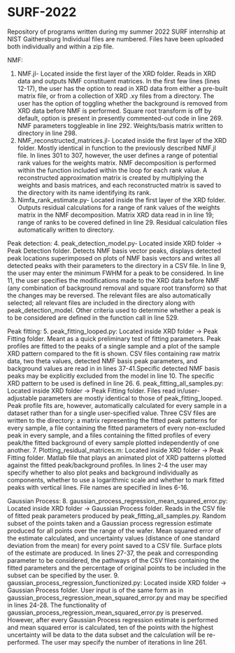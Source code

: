 # SURF-2022
Repository of programs written during my summer 2022 SURF internship at NIST Gaithersburg
Individual files are numbered. Files have been uploaded both individually and within a zip file. 

NMF:
1. NMF.jl- Located inside the first layer of the XRD folder. Reads in XRD data and outputs NMF constituent matrices. In the first few lines (lines 12-17), the user has the option to read in XRD data from either a pre-built matrix file, or from a collection of XRD .xy files from a directory. The user has the option of toggling whether the background is removed from XRD data before NMF is performed. Square root transform is off by default, option is present in presently commented-out code in line 269. NMF parameters toggleable in line 292. Weights/basis matrix written to directory in line 298.
2. NMF_reconstructed_matrices.jl- Located inside the first layer of the XRD folder. Mostly identical in function to the previously described NMF.jl file. In lines 301 to 307, however, the user defines a range of potential rank values for the weights matrix. NMF decomposition is performed within the function included within the loop for each rank value. A reconstructed approximation matrix is created by multiplying the weights and basis matrices, and each reconstructed matrix is saved to the directory with its name identifying its rank.
3. Nimfa_rank_estimate.py- Located inside the first layer of the XRD folder. Outputs residual calculations for a range of rank values of the weights matrix in the NMF decomposition. Matrix XRD data read in in line 19; range of ranks to be covered defined in line 29. Residual calculation files automatically written to directory.

Peak detection:
4. peak_detection_model.py- Located inside XRD folder -> Peak Detection folder. Detects NMF basis vector peaks, displays detected peak locations superimposed on plots of NMF basis vectors and writes all detected peaks with their parameters to the directory in a CSV file. In line 9, the user may enter the minimum FWHM for a peak to be considered. In line 11, the user specifies the modifications made to the XRD data before NMF (any combination of background removal and square root transform) so that the changes may be reversed. The relevant files are also automatically selected; all relevant files are included in the directory along with peak_detection_model. Other criteria used to determine whether a peak is to be considered are defined in the function call in line 529.

Peak fitting:
5. peak_fitting_looped.py: Located inside XRD folder -> Peak Fitting folder. Meant as a quick preliminary test of fitting parameters. Peak profiles are fitted to the peaks of a single sample and a plot of the sample XRD pattern compared to the fit is shown. CSV files containing raw matrix data, two theta values, detected NMF basis peak parameters, and background values are read in in lines 37-41.Specific detected NMF basis peaks may be explicitly excluded from the model in line 10. The specific XRD pattern to be used is defined in line 26.
6. peak_fitting_all_samples.py: Located inside XRD folder -> Peak Fitting folder. Files read in/user-adjustable parameters are mostly identical to those of peak_fitting_looped. Peak profile fits are, however, automatically calculated for every sample in a dataset rather than for a single user-specified value. Three CSV files are written to the directory: a matrix representing the fitted peak patterns for every sample, a file containing the fitted parameters of every non-excluded peak in every sample, and a files containing the fitted profiles of every peak/the fitted background of every sample plotted independently of one another.
7. Plotting_residual_matrices.m: Located inside XRD folder -> Peak Fitting folder. Matlab file that plays an animated plot of XRD patterns plotted against the fitted peak/background profiles. In lines 2-4 the user may specify whether to also plot peaks and background individually as components, whether to use a logarithmic scale and whether to mark fitted peaks with vertical lines. File names are specified in lines 6-16.

Gaussian Process:
8. gaussian_process_regression_mean_squared_error.py: Located inside XRD folder -> Gaussian Process folder. Reads in the CSV file of fitted peak parameters produced by peak_fitting_all_samples.py. Random subset of the points taken and a Gaussian process regression estimate produced for all points over the range of the wafer. Mean squared error of the estimate calculated, and uncertainty values (distance of one standard deviation from the mean) for every point saved to a CSV file. Surface plots of the estimate are produced. In lines 27-37, the peak and corresponding parameter to be considered, the pathways of the CSV files containing the fitted parameters and the percentage of original points to be included in the subset can be specified by the user.
9. gaussian_process_regression_functionized.py: Located inside XRD folder -> Gaussian Process folder. User input is of the same form as in gaussian_process_regression_mean_squared_error.py and may be specified in lines 24-28. The functionality of gaussian_process_regression_mean_squared_error.py is preserved. However, after every Gaussian Process regression estimate is performed and mean squared error is calculated, ten of the points with the highest uncertainty will be data to the data subset and the calculation will be re-performed. The user may specify the number of iterations in line 261.
